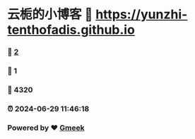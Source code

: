 # 云栀的小博客 :link: https://yunzhi-tenthofadis.github.io 
### :page_facing_up: [2](https://yunzhi-tenthofadis.github.io/tag.html) 
### :speech_balloon: 1 
### :hibiscus: 4320 
### :alarm_clock: 2024-06-29 11:46:18 
### Powered by :heart: [Gmeek](https://github.com/Meekdai/Gmeek)
